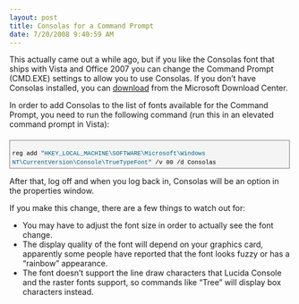 ```yaml
---
layout: post
title: Consolas for a Command Prompt
date: 7/20/2008 9:40:59 AM
---
```


This actually came out a while ago, but if you like the Consolas font that ships with Vista and Office 2007 you can change the Command Prompt (CMD.EXE) settings to allow you to use Consolas. If you don’t have Consolas installed, you can [download](http://www.microsoft.com/downloads/details.aspx?familyid=22e69ae4-7e40-4807-8a86-b3d36fab68d3&displaylang=en "free download") from the Microsoft Download Center.

In order to add Consolas to the list of fonts available for the Command Prompt, you need to run the following command (run this in an elevated command prompt in Vista):
  <div style="border-right: gray 1px solid; padding-right: 4px; border-top: gray 1px solid; padding-left: 4px; font-size: 8pt; padding-bottom: 4px; margin: 20px 0px 10px; overflow: auto; border-left: gray 1px solid; width: 97.5%; cursor: text; max-height: 200px; line-height: 12pt; padding-top: 4px; border-bottom: gray 1px solid; font-family: consolas, 'Courier New', courier, monospace; height: 41px; background-color: #f4f4f4">   <div style="padding-right: 0px; padding-left: 0px; font-size: 8pt; padding-bottom: 0px; overflow: visible; width: 100%; color: black; border-top-style: none; line-height: 12pt; padding-top: 0px; font-family: consolas, 'Courier New', courier, monospace; border-right-style: none; border-left-style: none; background-color: #f4f4f4; border-bottom-style: none">     

<span style="color: #606060"> </span>reg add <span style="color: #006080">"HKEY_LOCAL_MACHINE\SOFTWARE\Microsoft\Windows NT\CurrentVersion\Console\TrueTypeFont"</span> /v 00 /d Consolas

  </div>
</div>



After that, log off and when you log back in, Consolas will be an option in the properties window. 

If you make this change, there are a few things to watch out for:

*   You may have to adjust the font size in order to actually see the font change.
*   The display quality of the font will depend on your graphics card, apparently some people have reported that the font looks fuzzy or has a “rainbow” appearance.
*   The font doesn’t support the line draw characters that Lucida Console and the raster fonts support, so commands like “Tree” will display box characters instead.

